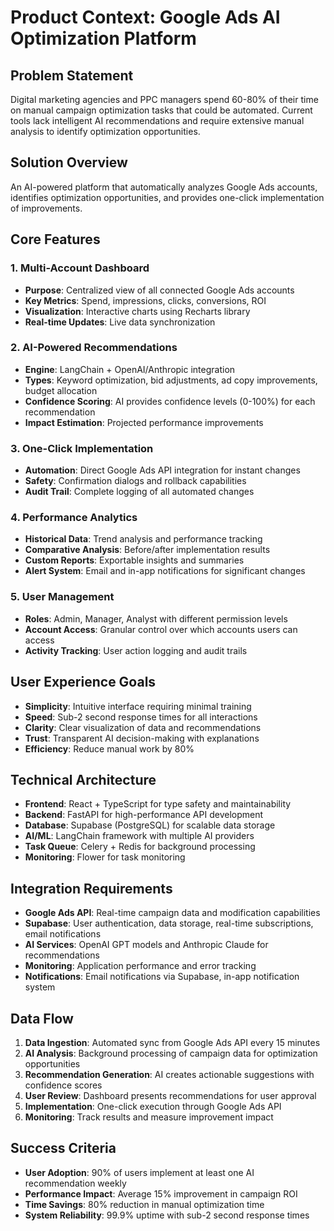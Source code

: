 # Product Context: Google Ads AI Optimization Platform

## Problem Statement
Digital marketing agencies and PPC managers spend 60-80% of their time on manual campaign optimization tasks that could be automated. Current tools lack intelligent AI recommendations and require extensive manual analysis to identify optimization opportunities.

## Solution Overview
An AI-powered platform that automatically analyzes Google Ads accounts, identifies optimization opportunities, and provides one-click implementation of improvements.

## Core Features

### 1. Multi-Account Dashboard
- **Purpose**: Centralized view of all connected Google Ads accounts
- **Key Metrics**: Spend, impressions, clicks, conversions, ROI
- **Visualization**: Interactive charts using Recharts library
- **Real-time Updates**: Live data synchronization

### 2. AI-Powered Recommendations
- **Engine**: LangChain + OpenAI/Anthropic integration
- **Types**: Keyword optimization, bid adjustments, ad copy improvements, budget allocation
- **Confidence Scoring**: AI provides confidence levels (0-100%) for each recommendation
- **Impact Estimation**: Projected performance improvements

### 3. One-Click Implementation
- **Automation**: Direct Google Ads API integration for instant changes
- **Safety**: Confirmation dialogs and rollback capabilities
- **Audit Trail**: Complete logging of all automated changes

### 4. Performance Analytics
- **Historical Data**: Trend analysis and performance tracking
- **Comparative Analysis**: Before/after implementation results
- **Custom Reports**: Exportable insights and summaries
- **Alert System**: Email and in-app notifications for significant changes

### 5. User Management
- **Roles**: Admin, Manager, Analyst with different permission levels
- **Account Access**: Granular control over which accounts users can access
- **Activity Tracking**: User action logging and audit trails

## User Experience Goals
- **Simplicity**: Intuitive interface requiring minimal training
- **Speed**: Sub-2 second response times for all interactions
- **Clarity**: Clear visualization of data and recommendations
- **Trust**: Transparent AI decision-making with explanations
- **Efficiency**: Reduce manual work by 80%

## Technical Architecture
- **Frontend**: React + TypeScript for type safety and maintainability
- **Backend**: FastAPI for high-performance API development
- **Database**: Supabase (PostgreSQL) for scalable data storage
- **AI/ML**: LangChain framework with multiple AI providers
- **Task Queue**: Celery + Redis for background processing
- **Monitoring**: Flower for task monitoring

## Integration Requirements
- **Google Ads API**: Real-time campaign data and modification capabilities
- **Supabase**: User authentication, data storage, real-time subscriptions, email notifications
- **AI Services**: OpenAI GPT models and Anthropic Claude for recommendations
- **Monitoring**: Application performance and error tracking
- **Notifications**: Email notifications via Supabase, in-app notification system

## Data Flow
1. **Data Ingestion**: Automated sync from Google Ads API every 15 minutes
2. **AI Analysis**: Background processing of campaign data for optimization opportunities
3. **Recommendation Generation**: AI creates actionable suggestions with confidence scores
4. **User Review**: Dashboard presents recommendations for user approval
5. **Implementation**: One-click execution through Google Ads API
6. **Monitoring**: Track results and measure improvement impact

## Success Criteria
- **User Adoption**: 90% of users implement at least one AI recommendation weekly
- **Performance Impact**: Average 15% improvement in campaign ROI
- **Time Savings**: 80% reduction in manual optimization time
- **System Reliability**: 99.9% uptime with sub-2 second response times
